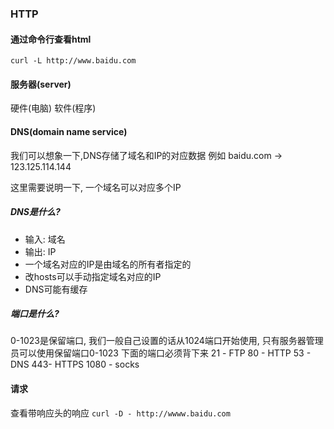 ### HTTP

#### 通过命令行查看html
```curl -L http://www.baidu.com```

#### 服务器(server)
硬件(电脑)
软件(程序)

#### DNS(domain name service)
我们可以想象一下,DNS存储了域名和IP的对应数据
例如
baidu.com -> 123.125.114.144

这里需要说明一下, 一个域名可以对应多个IP

##### DNS是什么?
+ 输入: 域名
+ 输出: IP
+ 一个域名对应的IP是由域名的所有者指定的
+ 改hosts可以手动指定域名对应的IP
+ DNS可能有缓存

##### 端口是什么?
0-1023是保留端口, 我们一般自己设置的话从1024端口开始使用, 只有服务器管理员可以使用保留端口0-1023
下面的端口必须背下来
21 - FTP
80 - HTTP
53 - DNS
443- HTTPS
1080 - socks

#### 请求
查看带响应头的响应
```curl -D - http://wwww.baidu.com```

